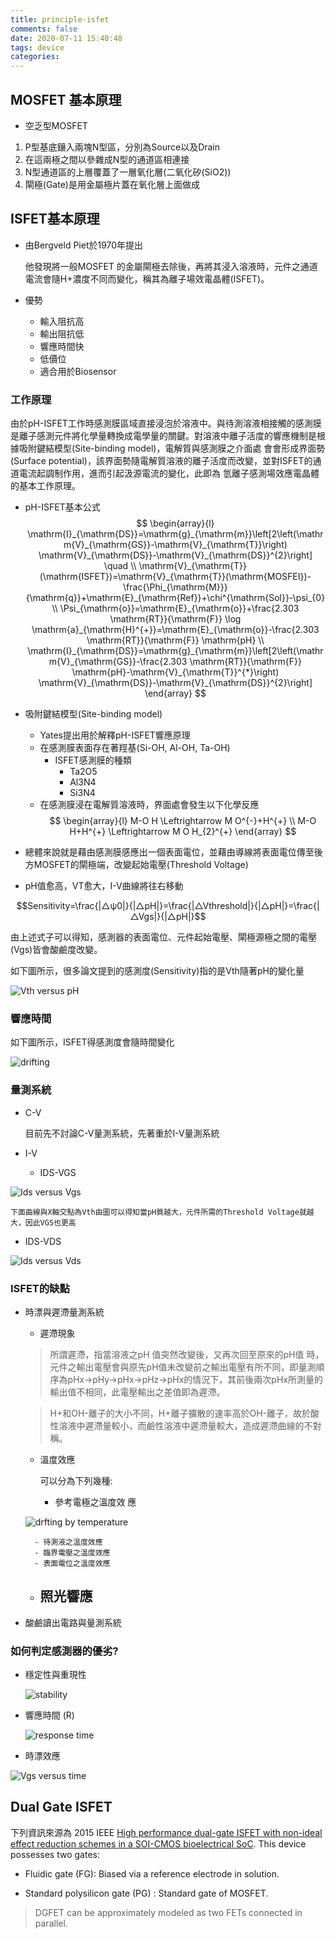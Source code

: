 ```yaml
---
title: principle-isfet
comments: false
date: 2020-07-11 15:40:48
tags: device
categories:
---
```

## MOSFET 基本原理

- 空乏型MOSFET
1. P型基底鑲入兩塊N型區，分別為Source以及Drain
2. 在這兩極之間以參雜成N型的通道區相連接
3. N型通道區的上層覆蓋了一層氧化層(二氧化矽(SiO2))
4. 閘極(Gate)是用金屬極片蓋在氧化層上面做成
<!-- more -->

## ISFET基本原理

- 由Bergveld Piet於1970年提出

    他發現將一般MOSFET 的金屬閘極去除後，再將其浸入溶液時，元件之通道電流會隨H+濃度不同而變化，稱其為離子場效電晶體(ISFET)。

- 優勢
    - 輸入阻抗高
    - 輸出阻抗低
    - 響應時間快
    - 低價位
    - 適合用於Biosensor

### 工作原理

由於pH-ISFET工作時感測膜區域直接浸泡於溶液中。與待測溶液相接觸的感測膜是離子感測元件將化學量轉換成電學量的關鍵。對溶液中離子活度的響應機制是根據吸附鍵結模型(Site-binding model)，電解質與感測膜之介面處
會會形成界面勢(Surface potential)，該界面勢隨電解質溶液的離子活度而改變，並對ISFET的通道電流起調制作用，進而引起汲源電流的變化，此即為
氫離子感測場效應電晶體的基本工作原理。

- pH-ISFET基本公式
$$
 \begin{array}{l}
\mathrm{I}_{\mathrm{DS}}=\mathrm{g}_{\mathrm{m}}\left[2\left(\mathrm{V}_{\mathrm{GS}}-\mathrm{V}_{\mathrm{T}}\right) \mathrm{V}_{\mathrm{DS}}-\mathrm{V}_{\mathrm{DS}}^{2}\right] \quad  \\
\mathrm{V}_{\mathrm{T}}(\mathrm{ISFET})=\mathrm{V}_{\mathrm{T}}(\mathrm{MOSFEI})-\frac{\Phi_{\mathrm{M}}}{\mathrm{q}}+\mathrm{E}_{\mathrm{Ref}}+\chi^{\mathrm{Sol}}-\psi_{0} \\
\Psi_{\mathrm{o}}=\mathrm{E}_{\mathrm{o}}+\frac{2.303 \mathrm{RT}}{\mathrm{F}} \log \mathrm{a}_{\mathrm{H}^{+}}=\mathrm{E}_{\mathrm{o}}-\frac{2.303 \mathrm{RT}}{\mathrm{F}} \mathrm{pH} \\
\mathrm{I}_{\mathrm{DS}}=\mathrm{g}_{\mathrm{m}}\left[2\left(\mathrm{V}_{\mathrm{GS}}-\frac{2.303 \mathrm{RT}}{\mathrm{F}} \mathrm{pH}-\mathrm{V}_{\mathrm{T}}^{*}\right) \mathrm{V}_{\mathrm{DS}}-\mathrm{V}_{\mathrm{DS}}^{2}\right]
\end{array}
$$

- 吸附鍵結模型(Site-binding model)
    - Yates提出用於解釋pH-ISFET響應原理
    - 在感測膜表面存在著羥基(Si-OH, Al-OH, Ta-OH)
        - ISFET感測膜的種類
            - Ta2O5
            - Al3N4
            - Si3N4
    - 在感測膜浸在電解質溶液時，界面處會發生以下化學反應
$$
 \begin{array}{l}
M-O H \Leftrightarrow M O^{-}+H^{+} \\
M-O H+H^{+} \Leftrightarrow M O H_{2}^{+}
\end{array}
$$

- 總體來說就是藉由感測膜感應出一個表面電位，並藉由導線將表面電位傳至後方MOSFET的閘極端，改變起始電壓(Threshold Voltage)
- pH值愈高，VT愈大，I-V曲線將往右移動

$$Sensitivity=\frac{|△ψ0|}{|△pH|}=\frac{|△Vthreshold|}{|△pH|}=\frac{|△Vgs|}{|△pH|}$$

由上述式子可以得知，感測器的表面電位、元件起始電壓、閘極源極之間的電壓(Vgs)皆會酸鹼度改變。

如下圖所示，很多論文提到的感測度(Sensitivity)指的是Vth隨著pH的變化量

![Vth versus pH](https://user-images.githubusercontent.com/67454551/87219852-63c8ce00-c391-11ea-9159-a25ec532d689.png)

### 響應時間

如下圖所示，ISFET得感測度會隨時間變化

![drifting](https://user-images.githubusercontent.com/67454551/87219949-37618180-c392-11ea-98e0-43de1b2ee0d4.png)


### 量測系統

- C-V

    目前先不討論C-V量測系統，先著重於I-V量測系統

- I-V
    - IDS-VGS

 ![Ids versus Vgs](https://user-images.githubusercontent.com/67454551/87220003-f4ec7480-c392-11ea-9875-fd0c7dfcf454.png)


    下面曲線與X軸交點為Vth由圖可以得知當pH質越大，元件所需的Threshold Voltage就越大，因此VGS也更高

- IDS-VDS

 ![Ids versus Vds](https://user-images.githubusercontent.com/67454551/87220019-1b121480-c393-11ea-8ac1-cbdebe90ac1f.png)


### ISFET的缺點

- 時漂與遲滯量測系統
    - 遲滯現象

    > 所謂遲滯，指當溶液之pH 值突然改變後，又再次回至原來的pH值
    時，元件之輸出電壓會與原先pH值未改變前之輸出電壓有所不同，即量測順序為pHx→pHy→pHx→pHz→pHx的情況下，其前後兩次pHx所測量的輸出值不相同，此電壓輸出之差值即為遲滯。

    > H+和OH-離子的大小不同，H+離子擴散的速率高於OH-離子，故於酸性溶液中遲滯量較小，而鹼性溶液中遲滯量較大，造成遲滯曲線的不對稱。

    - 溫度效應

        可以分為下列幾種:

        - 參考電極之溫度效
        應

    ![drfting by temperature](https://user-images.githubusercontent.com/67454551/87220045-409f1e00-c393-11ea-9089-11260b0a9932.png)


        - 待測液之溫度效應
        - 臨界電壓之溫度效應
        - 表面電位之溫度效應
    - 照光響應
        - 
        
- 酸鹼讀出電路與量測系統

### 如何判定感測器的優劣?

- 穩定性與重現性

    ![stability](https://user-images.githubusercontent.com/67454551/87220072-86f47d00-c393-11ea-933c-aeceb9266b7a.png)




- 響應時間 (R)

    ![response time](https://user-images.githubusercontent.com/67454551/87220075-8d82f480-c393-11ea-9879-4464ce47690d.png)

- 時漂效應

![Vgs versus time](https://user-images.githubusercontent.com/67454551/87220076-9247a880-c393-11ea-9950-c007651e652b.png)

## Dual Gate ISFET

下列資訊來源為 2015 IEEE 
[High performance dual-gate ISFET with non-ideal effect reduction schemes in a SOI-CMOS bioelectrical SoC](https://ieeexplore.ieee.org/document/7409792 "Title").
This device possesses two gates:

- Fluidic gate (FG): Biased via a reference electrode in solution.

- Standard polysilicon gate (PG) : Standard gate of MOSFET.


> DGFET can be approximately modeled as two FETs connected in parallel.

